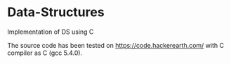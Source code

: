 # Data-Structures
Implementation of DS using C

The source code has been tested on https://code.hackerearth.com/ with C compiler as C (gcc 5.4.0).

